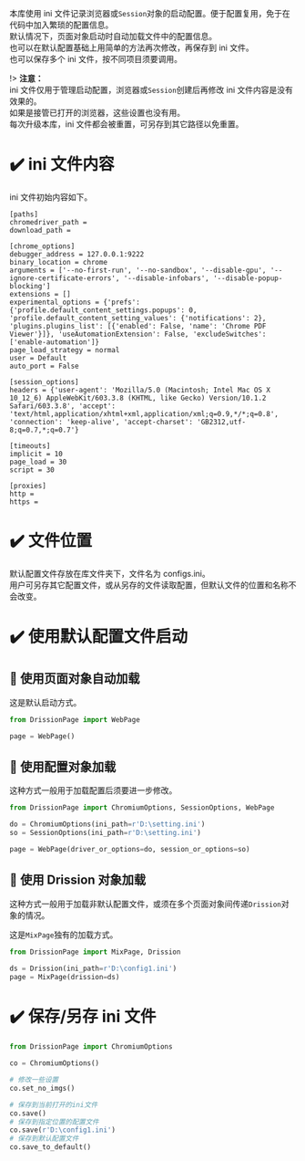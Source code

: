 本库使用 ini 文件记录浏览器或`Session`对象的启动配置。便于配置复用，免于在代码中加入繁琐的配置信息。  
默认情况下，页面对象启动时自动加载文件中的配置信息。  
也可以在默认配置基础上用简单的方法再次修改，再保存到 ini 文件。  
也可以保存多个 ini 文件，按不同项目须要调用。

!> **注意：**  <br>ini 文件仅用于管理启动配置，浏览器或`Session`创建后再修改 ini 文件内容是没有效果的。  <br>如果是接管已打开的浏览器，这些设置也没有用。  <br>每次升级本库，ini 文件都会被重置，可另存到其它路径以免重置。

# ✔️ ini 文件内容

ini 文件初始内容如下。

```
[paths]
chromedriver_path = 
download_path = 

[chrome_options]
debugger_address = 127.0.0.1:9222
binary_location = chrome
arguments = ['--no-first-run', '--no-sandbox', '--disable-gpu', '--ignore-certificate-errors', '--disable-infobars', '--disable-popup-blocking']
extensions = []
experimental_options = {'prefs': {'profile.default_content_settings.popups': 0, 'profile.default_content_setting_values': {'notifications': 2}, 'plugins.plugins_list': [{'enabled': False, 'name': 'Chrome PDF Viewer'}]}, 'useAutomationExtension': False, 'excludeSwitches': ['enable-automation']}
page_load_strategy = normal
user = Default
auto_port = False

[session_options]
headers = {'user-agent': 'Mozilla/5.0 (Macintosh; Intel Mac OS X 10_12_6) AppleWebKit/603.3.8 (KHTML, like Gecko) Version/10.1.2 Safari/603.3.8', 'accept': 'text/html,application/xhtml+xml,application/xml;q=0.9,*/*;q=0.8', 'connection': 'keep-alive', 'accept-charset': 'GB2312,utf-8;q=0.7,*;q=0.7'}

[timeouts]
implicit = 10
page_load = 30
script = 30

[proxies]
http = 
https = 
```

# ✔️ 文件位置

默认配置文件存放在库文件夹下，文件名为 configs.ini。  
用户可另存其它配置文件，或从另存的文件读取配置，但默认文件的位置和名称不会改变。

# ✔️ 使用默认配置文件启动

## 📍 使用页面对象自动加载

这是默认启动方式。

```python
from DrissionPage import WebPage

page = WebPage()
```

## 📍 使用配置对象加载

这种方式一般用于加载配置后须要进一步修改。

```python
from DrissionPage import ChromiumOptions, SessionOptions, WebPage

do = ChromiumOptions(ini_path=r'D:\setting.ini')
so = SessionOptions(ini_path=r'D:\setting.ini')

page = WebPage(driver_or_options=do, session_or_options=so)
```

## 📍 使用 Drission 对象加载

这种方式一般用于加载非默认配置文件，或须在多个页面对象间传递`Drission`对象的情况。

这是`MixPage`独有的加载方式。

```python
from DrissionPage import MixPage, Drission

ds = Drission(ini_path=r'D:\config1.ini')
page = MixPage(drission=ds)
```

# ✔️ 保存/另存 ini 文件

```python
from DrissionPage import ChromiumOptions

co = ChromiumOptions()

# 修改一些设置
co.set_no_imgs()

# 保存到当前打开的ini文件
co.save()
# 保存到指定位置的配置文件
co.save(r'D:\config1.ini')
# 保存到默认配置文件
co.save_to_default()
```
